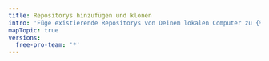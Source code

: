 ```yaml
---
title: Repositorys hinzufügen und klonen
intro: 'Füge existierende Repositorys von Deinem lokalen Computer zu {% data variables.product.prodname_desktop %} hinzu oder klone Repositorys von {% data variables.product.product_name %}.'
mapTopic: true
versions:
  free-pro-team: '*'
---
```



